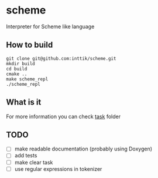 # scheme
Interpreter for Scheme like language

## How to build

```
git clone git@github.com:inttik/scheme.git
mkdir build
cd build
cmake ..
make scheme_repl
./scheme_repl
```

## What is it
For more information you can check [task](task) folder

## TODO
- [ ] make readable documentation (probably using Doxygen)
- [ ] add tests
- [ ] make clear task
- [ ] use regular expressions in tokenizer

